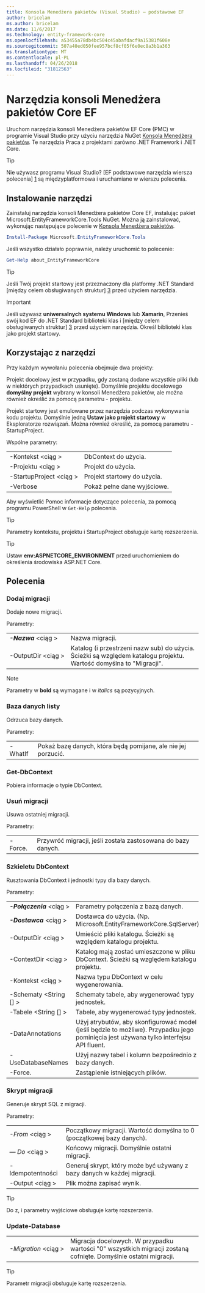 ```yaml
---
title: Konsola Menedżera pakietów (Visual Studio) — podstawowe EF
author: bricelam
ms.author: bricelam
ms.date: 11/6/2017
ms.technology: entity-framework-core
ms.openlocfilehash: a53455a78db4bc504c45abafdacf9a15381f608e
ms.sourcegitcommit: 507a40ed050fee957bcf8cf05f6e0ec8a3b1a363
ms.translationtype: MT
ms.contentlocale: pl-PL
ms.lasthandoff: 04/26/2018
ms.locfileid: "31812563"
---
```

<a name="ef-core-package-manager-console-tools"></a>Narzędzia konsoli Menedżera pakietów Core EF
=====================================
Uruchom narzędzia konsoli Menedżera pakietów EF Core (PMC) w programie Visual Studio przy użyciu narzędzia NuGet [Konsola Menedżera pakietów][2].
Te narzędzia Praca z projektami zarówno .NET Framework i .NET Core.

> [!TIP]
> Nie używasz programu Visual Studio? [EF podstawowe narzędzia wiersza polecenia] [ 1] są międzyplatformowa i uruchamiane w wierszu polecenia.

<a name="installing-the-tools"></a>Instalowanie narzędzi
--------------------
Zainstaluj narzędzia konsoli Menedżera pakietów Core EF, instalując pakiet Microsoft.EntityFrameworkCore.Tools NuGet.
Można ją zainstalować, wykonując następujące polecenie w [Konsola Menedżera pakietów][2].

``` powershell
Install-Package Microsoft.EntityFrameworkCore.Tools
```

Jeśli wszystko działało poprawnie, należy uruchomić to polecenie:

``` powershell
Get-Help about_EntityFrameworkCore
```
> [!TIP]
> Jeśli Twój projekt startowy jest przeznaczony dla platformy .NET Standard [między celem obsługiwanych struktur] [ 3] przed użyciem narzędzia.

> [!IMPORTANT]
> Jeśli używasz **uniwersalnych systemu Windows** lub **Xamarin**, Przenieś swój kod EF do .NET Standard biblioteki klas i [między celem obsługiwanych struktur] [ 3] przed użyciem narzędzia. Określ biblioteki klas jako projekt startowy.

<a name="using-the-tools"></a>Korzystając z narzędzi
---------------
Przy każdym wywołaniu polecenia obejmuje dwa projekty:

Projekt docelowy jest w przypadku, gdy zostaną dodane wszystkie pliki (lub w niektórych przypadkach usunięte). Domyślnie projektu docelowego **domyślny projekt** wybrany w konsoli Menedżera pakietów, ale można również określić za pomocą parametru - projektu.

Projekt startowy jest emulowane przez narzędzia podczas wykonywania kodu projektu. Domyślnie jedną **Ustaw jako projekt startowy** w Eksploratorze rozwiązań. Można również określić, za pomocą parametru - StartupProject.

Wspólne parametry:

|                           |                             |
|:--------------------------|:----------------------------|
| -Kontekst \<ciąg >        | DbContext do użycia.       |
| -Projektu \<ciąg >        | Projekt do użycia.         |
| -StartupProject \<ciąg > | Projekt startowy do użycia. |
| -Verbose                  | Pokaż pełne dane wyjściowe.        |

Aby wyświetlić Pomoc informacje dotyczące polecenia, za pomocą programu PowerShell w `Get-Help` polecenia.

> [!TIP]
> Parametry kontekstu, projektu i StartupProject obsługuje kartę rozszerzenia.

> [!TIP]
> Ustaw **env:ASPNETCORE_ENVIRONMENT** przed uruchomieniem do określenia środowiska ASP.NET Core.

<a name="commands"></a>Polecenia
--------

### <a name="add-migration"></a>Dodaj migracji

Dodaje nowe migracji.

Parametry:

|                                   |                                                                                                                  |
|:----------------------------------|:-----------------------------------------------------------------------------------------------------------------|
| ***-Nazwa*** \<ciąg >             | Nazwa migracji.                                                                                       |
| <nobr>-OutputDir \<ciąg ></nobr> | Katalog (i przestrzeni nazw sub) do użycia. Ścieżki są względem katalogu projektu. Wartość domyślna to "Migracji". |

> [!NOTE]
> Parametry w **bold** są wymagane i w *italics* są pozycyjnych.

### <a name="drop-database"></a>Baza danych listy

Odrzuca bazy danych.

Parametry:

|         |                                                          |
|:--------|:---------------------------------------------------------|
| -WhatIf | Pokaż bazę danych, która będą pomijane, ale nie jej porzucić. |

### <a name="get-dbcontext"></a>Get-DbContext

Pobiera informacje o typie DbContext.

### <a name="remove-migration"></a>Usuń migracji

Usuwa ostatniej migracji.

Parametry:

|        |                                                              |
|:-------|:-------------------------------------------------------------|
| -Force. | Przywróć migracji, jeśli została zastosowana do bazy danych. |

### <a name="scaffold-dbcontext"></a>Szkieletu DbContext

Rusztowania DbContext i jednostki typy dla bazy danych.

Parametry:

|                                          |                                                                                                  |
|:-----------------------------------------|:-------------------------------------------------------------------------------------------------|
| <nobr>***-Połączenia*** \<ciąg ></nobr> | Parametry połączenia z bazą danych.                                                           |
| ***-Dostawca*** \<ciąg >                | Dostawca do użycia. (Np. Microsoft.EntityFrameworkCore.SqlServer)                              |
| -OutputDir \<ciąg >                     | Umieścić pliki katalogu. Ścieżki są względem katalogu projektu.                      |
| -ContextDir \<ciąg >                    | Katalog mają zostać umieszczone w pliku DbContext. Ścieżki są względem katalogu projektu.             |
| -Kontekst \<ciąg >                       | Nazwa typu DbContext w celu wygenerowania.                                                           |
| -Schematy \<String [] >                     | Schematy tabele, aby wygenerować typy jednostek.                                              |
| -Tabele \<String [] >                      | Tabele, aby wygenerować typy jednostek.                                                         |
| -DataAnnotations                         | Użyj atrybutów, aby skonfigurować model (jeśli będzie to możliwe). Przypadku jego pominięcia jest używana tylko interfejsu API fluent. |
| -UseDatabaseNames                        | Użyj nazwy tabel i kolumn bezpośrednio z bazy danych.                                           |
| -Force.                                   | Zastąpienie istniejących plików.                                                                        |

### <a name="script-migration"></a>Skrypt migracji

Generuje skrypt SQL z migracji.

Parametry:

|                   |                                                                    |
|:------------------|:-------------------------------------------------------------------|
| *-From* \<ciąg > | Początkowy migracji. Wartość domyślna to 0 (początkowej bazy danych).      |
| *— Do* \<ciąg >   | Końcowy migracji. Domyślnie ostatni migracji.              |
| -Idempotentności       | Generuj skrypt, który może być używany z bazy danych w każdej migracji. |
| -Output \<ciąg > | Plik można zapisać wynik.                                   |

> [!TIP]
> Do z, i parametry wyjściowe obsługuje kartę rozszerzenia.

### <a name="update-database"></a>Update-Database

|                                     |                                                                                                |
|:------------------------------------|:-----------------------------------------------------------------------------------------------|
| <nobr>*-Migration* \<ciąg ></nobr> | Migracja docelowych. W przypadku wartości "0" wszystkich migracji zostaną cofnięte. Domyślnie ostatni migracji. |

> [!TIP]
> Parametr migracji obsługuje kartę rozszerzenia.


  [1]: dotnet.md
  [2]: https://docs.microsoft.com/nuget/tools/package-manager-console
  [3]: index.md#frameworks
